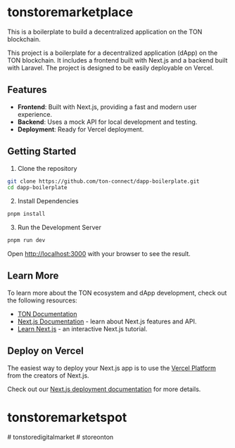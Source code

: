 # tonstoremarketplace

This is a boilerplate to build a decentralized application on the TON blockchain.

This project is a boilerplate for a decentralized application (dApp) on the TON blockchain. It includes a frontend built with Next.js and a backend built with Laravel. The project is designed to be easily deployable on Vercel.

## Features

- **Frontend**: Built with Next.js, providing a fast and modern user experience.
- **Backend**: Uses a mock API for local development and testing.
- **Deployment**: Ready for Vercel deployment.

## Getting Started

1. Clone the repository

```bash
git clone https://github.com/ton-connect/dapp-boilerplate.git
cd dapp-boilerplate
```

2. Install Dependencies

```bash
pnpm install
```

3. Run the Development Server

```bash
pnpm run dev
```
Open [http://localhost:3000](http://localhost:3000) with your browser to see the result.

## Learn More

To learn more about the TON ecosystem and dApp development, check out the following resources:

- [TON Documentation](https://ton.org/docs)
- [Next.js Documentation](https://nextjs.org/docs) - learn about Next.js features and API.
- [Learn Next.js](https://nextjs.org/learn) - an interactive Next.js tutorial.

## Deploy on Vercel

The easiest way to deploy your Next.js app is to use the [Vercel Platform](https://vercel.com/new?utm_medium=default-template&filter=next.js&utm_source=create-next-app&utm_campaign=create-next-app-readme) from the creators of Next.js.

Check out our [Next.js deployment documentation](https://nextjs.org/docs/deployment) for more details.
# tonstoremarketspot
#   t o n s t o r e d i g i t a l m a r k e t  
 #   s t o r e o n t o n  
 